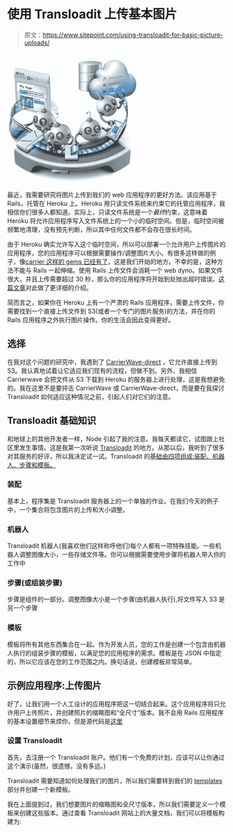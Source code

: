 # 使用 Transloadit 上传基本图片

> 原文：<https://www.sitepoint.com/using-transloadit-for-basic-picture-uploads/>

![](img/fc759c3ea4f3d7b8866380dfe4d65b69.png "assembly")

最近，我需要研究将图片上传到我们的 web 应用程序的更好方法。该应用基于 Rails，托管在 Heroku 上。Heroku 用只读文件系统来约束它的托管应用程序，我相信你们很多人都知道。实际上，只读文件系统是一个*最终*约束，这意味着 Heroku 将允许应用程序写入文件系统上的一个小的临时空间。但是，临时空间被频繁地清理，没有预先判断，所以其中任何文件都不会存在很长时间。

由于 Heroku 确实允许写入这个临时空间，所以可以部署一个允许用户上传图片的应用程序，您的应用程序可以根据需要操作/调整图片大小。有很多这样做的例子，像[carrier 这样的 gems 已经有了](https://github.com/jnicklas/carrierwave)，这是我们开始的地方。不幸的是，这种方法不能与 Rails 一起伸缩。使用 Rails 上传文件会消耗一个 web dyno。如果文件很大，并且上传需要超过 30 秒，那么你的应用程序将开始到处抛出超时错误。[这篇文章](https://devcenter.heroku.com/articles/s3)对此做了更详细的介绍。

简而言之，如果你在 Heroku 上有一个严肃的 Rails 应用程序，需要上传文件，你需要找到一个直接上传文件到 S3(或者一个专门的图片服务)的方法，并在你的 Rails 应用程序之外执行图片操作。你的生活会因此变得更好。

## 选择

在我对这个问题的研究中，我遇到了 [CarrierWave-direct](https://github.com/dwilkie/carrierwave_direct) ，它允许直接上传到 S3。我认真地试着让它适应我们现有的流程，但做不到。另外，我相信 Carrierwave 会把文件从 S3 下载到 Heroku 的服务器上进行处理，这是我想避免的。我在这里不是要抨击 CarrierWave 或 CarrierWave-direct，而是要在我探讨 Transloadit 如何适应这种情况之前，引起人们对它们的注意。

## Transloadit 基础知识

和地球上的其他开发者一样，Node 引起了我的注意。我每天都读它，试图跟上社区里发生事情。这是我第一次听说 [Transloadit](http://transloadit.com/) 的地方。从那以后，我听到了很多对其服务的好评，所以我决定试一试。Transloadit 的[基础由四项组成:装配、机器人、步骤和模板。](http://transloadit.com/docs)

### 装配

基本上，程序集是 Transloadit 服务器上的一个单独的作业。在我们今天的例子中，一个集合将包含图片的上传和大小调整。

### 机器人

Transloadit 机器人(我喜欢他们这样称呼他们)每个人都有一项特殊技能。一些机器人调整图像大小，一些存储文件等。你可以根据需要使用步骤将机器人带入你的工作中

### 步骤(或组装步骤)

步骤是组件的一部分。调整图像大小是一个步骤(由机器人执行),将文件写入 S3 是另一个步骤

### 模板

模板将所有其他东西集合在一起。作为开发人员，您的工作是创建一个包含由机器人执行的组装步骤的模板，以满足您的应用程序的需求。模板是在 JSON 中指定的，所以它应该在您的工作范围之内。换句话说，创建模板非常简单。

## 示例应用程序:上传图片

好了，让我们用一个人工设计的应用程序把这一切结合起来。这个应用程序将只允许用户上传照片，并创建照片的缩略图和“全尺寸”版本。我不会用 Rails 应用程序的基本设置细节来烦你，但是源代码是[这里](https://github.com/RubySource/transloadit_demo)

### 设置 Transloadit

首先，去注册一个 Transloadit 账户。他们有一个免费的计划，应该可以让你通过这个演示(虽然，很遗憾，没有多远。)

Transloadit 需要知道如何处理我们的图片，所以我们需要转到我们的 [templates](http://transloadit.com/templates) 部分并创建一个新模板。

我在上面提到过，我们想要图片的缩略图和全尺寸版本，所以我们需要定义一个模板来创建这些版本。通过查看 Transloadit 网站上的大量文档，我们可以将模板构建为: